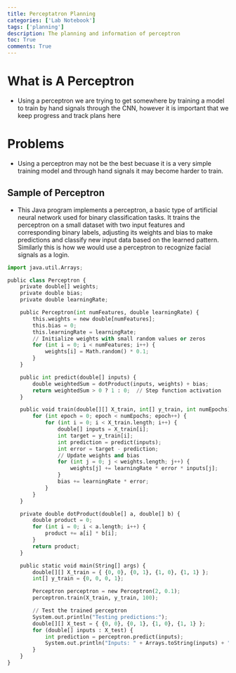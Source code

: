 ```yaml
---
title: Perceptatron Planning
categories: ['Lab Notebook']
tags: ['planning']
description: The planning and information of perceptron
toc: True
comments: True
---
```


# What is A Perceptron 
- Using a perceptron we are trying to get somewhere by training a model to train by hand signals through the CNN, however it is important that we keep progress and track plans here

# Problems

- Using a perceptron may not be the best becuase it is a very simple training model and through hand signals it may become harder to train.

## Sample of Perceptron

- This Java program implements a perceptron, a basic type of artificial neural network used for binary classification tasks. It trains the perceptron on a small dataset with two input features and corresponding binary labels, adjusting its weights and bias to make predictions and classify new input data based on the learned pattern. Similarly this is how we would use a perceptron to recognize facial signals as a login.


```python
import java.util.Arrays;

public class Perceptron {
    private double[] weights;
    private double bias;
    private double learningRate;

    public Perceptron(int numFeatures, double learningRate) {
        this.weights = new double[numFeatures];
        this.bias = 0;
        this.learningRate = learningRate;
        // Initialize weights with small random values or zeros
        for (int i = 0; i < numFeatures; i++) {
            weights[i] = Math.random() * 0.1;
        }
    }

    public int predict(double[] inputs) {
        double weightedSum = dotProduct(inputs, weights) + bias;
        return weightedSum > 0 ? 1 : 0;  // Step function activation
    }

    public void train(double[][] X_train, int[] y_train, int numEpochs) {
        for (int epoch = 0; epoch < numEpochs; epoch++) {
            for (int i = 0; i < X_train.length; i++) {
                double[] inputs = X_train[i];
                int target = y_train[i];
                int prediction = predict(inputs);
                int error = target - prediction;
                // Update weights and bias
                for (int j = 0; j < weights.length; j++) {
                    weights[j] += learningRate * error * inputs[j];
                }
                bias += learningRate * error;
            }
        }
    }

    private double dotProduct(double[] a, double[] b) {
        double product = 0;
        for (int i = 0; i < a.length; i++) {
            product += a[i] * b[i];
        }
        return product;
    }

    public static void main(String[] args) {
        double[][] X_train = { {0, 0}, {0, 1}, {1, 0}, {1, 1} };
        int[] y_train = {0, 0, 0, 1};

        Perceptron perceptron = new Perceptron(2, 0.1);
        perceptron.train(X_train, y_train, 100);

        // Test the trained perceptron
        System.out.println("Testing predictions:");
        double[][] X_test = { {0, 0}, {0, 1}, {1, 0}, {1, 1} };
        for (double[] inputs : X_test) {
            int prediction = perceptron.predict(inputs);
            System.out.println("Inputs: " + Arrays.toString(inputs) + " Predicted: " + prediction);
        }
    }
}


```
